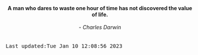 
<div align="center"><b><span>A man who dares to waste one hour of time has not discovered the value of life.</span></b><br><br><i> - Charles Darwin</i></div>
<br><br><kbd>Last updated:Tue Jan 10 12:08:56 2023</kbd>